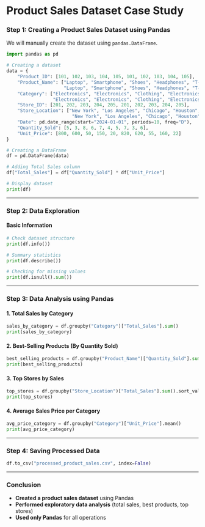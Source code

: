 # Product Sales Dataset Case Study

### **Step 1: Creating a Product Sales Dataset using Pandas**

We will manually create the dataset using `pandas.DataFrame`.

```python
import pandas as pd

# Creating a dataset
data = {
    "Product_ID": [101, 102, 103, 104, 105, 101, 102, 103, 104, 105],
    "Product_Name": ["Laptop", "Smartphone", "Shoes", "Headphones", "T-Shirt", 
                     "Laptop", "Smartphone", "Shoes", "Headphones", "T-Shirt"],
    "Category": ["Electronics", "Electronics", "Clothing", "Electronics", "Clothing",
                 "Electronics", "Electronics", "Clothing", "Electronics", "Clothing"],
    "Store_ID": [201, 202, 203, 204, 205, 201, 202, 203, 204, 205],
    "Store_Location": ["New York", "Los Angeles", "Chicago", "Houston", "San Francisco",
                        "New York", "Los Angeles", "Chicago", "Houston", "San Francisco"],
    "Date": pd.date_range(start="2024-01-01", periods=10, freq="D"),
    "Quantity_Sold": [5, 3, 8, 6, 7, 4, 5, 7, 3, 6],
    "Unit_Price": [800, 600, 50, 150, 20, 820, 620, 55, 160, 22]
}

# Creating a DataFrame
df = pd.DataFrame(data)

# Adding Total Sales column
df["Total_Sales"] = df["Quantity_Sold"] * df["Unit_Price"]

# Display dataset
print(df)
```

***

### **Step 2: Data Exploration**

#### **Basic Information**

```python
# Check dataset structure
print(df.info())

# Summary statistics
print(df.describe())

# Checking for missing values
print(df.isnull().sum())
```

***

### **Step 3: Data Analysis using Pandas**

#### **1. Total Sales by Category**

```python
sales_by_category = df.groupby("Category")["Total_Sales"].sum()
print(sales_by_category)
```

#### **2. Best-Selling Products (By Quantity Sold)**

```python
best_selling_products = df.groupby("Product_Name")["Quantity_Sold"].sum().sort_values(ascending=False)
print(best_selling_products)
```

#### **3. Top Stores by Sales**

```python
top_stores = df.groupby("Store_Location")["Total_Sales"].sum().sort_values(ascending=False)
print(top_stores)
```

#### **4. Average Sales Price per Category**

```python
avg_price_category = df.groupby("Category")["Unit_Price"].mean()
print(avg_price_category)
```

***

### **Step 4: Saving Processed Data**

```python
df.to_csv("processed_product_sales.csv", index=False)
```

***

### **Conclusion**

* **Created a product sales dataset** using Pandas
* **Performed exploratory data analysis** (total sales, best products, top stores)
* **Used only Pandas** for all operations

